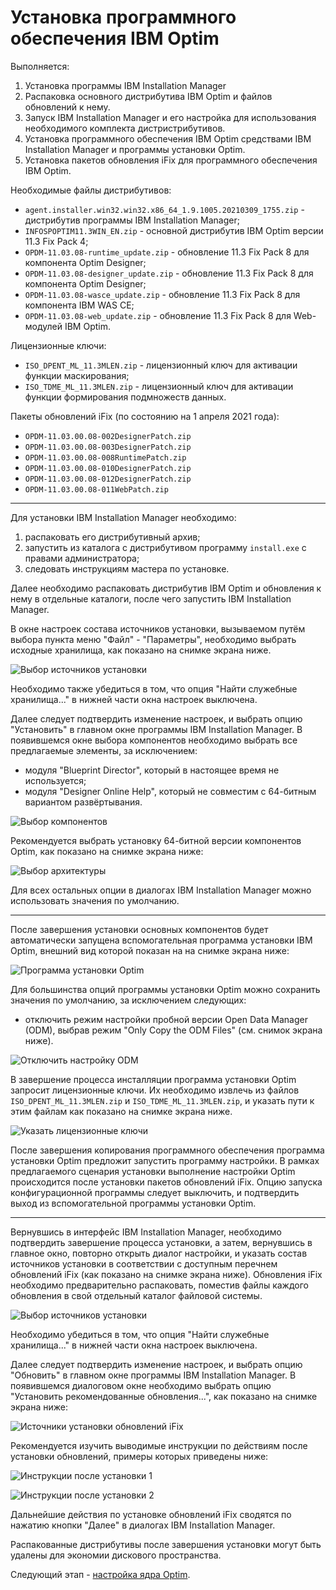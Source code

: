 # Установка программного обеспечения IBM Optim

Выполняется:
1. Установка программы IBM Installation Manager
1. Распаковка основного дистрибутива IBM Optim и файлов обновлений
   к нему.
1. Запуск IBM Installation Manager и его настройка для использования
   необходимого комплекта дистристрибутивов.
1. Установка программного обеспечения IBM Optim средствами IBM
   Installation Manager и программы установки Optim.
1. Установка пакетов обновления iFix для программного обеспечения
   IBM Optim.

Необходимые файлы дистрибутивов:
* `agent.installer.win32.win32.x86_64_1.9.1005.20210309_1755.zip` -
  дистрибутив программы IBM Installation Manager;
* `INFOSPOPTIM11.3WIN_EN.zip` - основной дистрибутив IBM Optim
  версии 11.3 Fix Pack 4;
* `OPDM-11.03.08-runtime_update.zip` - обновление 11.3 Fix Pack 8
  для компонента Optim Designer;
* `OPDM-11.03.08-designer_update.zip` - обновление 11.3 Fix Pack 8
  для компонента Optim Designer;
* `OPDM-11.03.08-wasce_update.zip` - обновление 11.3 Fix Pack 8
  для компонента IBM WAS CE;
* `OPDM-11.03.08-web_update.zip` - обновление 11.3 Fix Pack 8
  для Web-модулей IBM Optim.

Лицензионные ключи:
* `ISO_DPENT_ML_11.3MLEN.zip` - лицензионный ключ для активации
  функции маскирования;
* `ISO_TDME_ML_11.3MLEN.zip` - лицензионный ключ для активации
  функции формирования подмножеств данных.

Пакеты обновлений iFix (по состоянию на 1 апреля 2021 года):
* `OPDM-11.03.00.08-002DesignerPatch.zip`
* `OPDM-11.03.00.08-003DesignerPatch.zip`
* `OPDM-11.03.00.08-008RuntimePatch.zip`
* `OPDM-11.03.00.08-010DesignerPatch.zip`
* `OPDM-11.03.00.08-012DesignerPatch.zip`
* `OPDM-11.03.00.08-011WebPatch.zip`

---

Для установки IBM Installation Manager необходимо:
1. распаковать его дистрибутивный архив;
1. запустить из каталога с дистрибутивом программу `install.exe`
   с правами администратора;
1. следовать инструкциям мастера по установке.

Далее необходимо распаковать дистрибутив IBM Optim и обновления
к нему в отдельные каталоги, после чего запустить IBM Installation
Manager.

В окне настроек состава источников установки, вызываемом путём
выбора пункта меню "Файл" - "Параметры", необходимо выбрать
исходные хранилища, как показано на снимке экрана ниже.

![Выбор источников установки](images/optim-sources-instmgr.png)

Необходимо также убедиться в том, что опция "Найти служебные хранилища..."
в нижней части окна настроек выключена.

Далее следует подтвердить изменение настроек, и выбрать опцию
"Установить" в главном окне программы IBM Installation Manager.  В
появившемся окне выбора компонентов необходимо выбрать все
предлагаемые элементы, за исключением:
* модуля "Blueprint Director", который в настоящее
  время не используется;
* модуля "Designer Online Help", который не совместим
  с 64-битным вариантом развёртывания.

![Выбор компонентов](images/optim-components-instmgr.png)

Рекомендуется выбрать установку 64-битной версии компонентов Optim,
как показано на снимке экрана ниже:

![Выбор архитектуры](images/optim-arch-instmgr.png)

Для всех остальных опции в диалогах IBM Installation Manager можно
использовать значения по умолчанию.

---

После завершения установки основных компонентов будет автоматически
запущена вспомогательная программа установки IBM Optim, внешний вид
которой показан на на снимке экрана ниже:

![Программа установки Optim](images/optim-setup0-instmgr.png)

Для большинства опций программы установки Optim можно сохранить
значения по умолчанию, за исключением следующих:
* отключить режим настройки пробной версии Open Data Manager (ODM),
  выбрав режим "Only Copy the ODM Files" (см. снимок экрана ниже).

![Отключить настройку ODM](images/optim-setup1-instmgr.png)

В завершение процесса инсталляции программа установки Optim
запросит лицензионные ключи. Их необходимо извлечь из файлов
`ISO_DPENT_ML_11.3MLEN.zip` и `ISO_TDME_ML_11.3MLEN.zip`,
и указать пути к этим файлам как показано на снимке экрана
ниже.

![Указать лицензионные ключи](images/optim-setup2-instmgr.png)

После завершения копирования программного обеспечения программа
установки Optim предложит запустить программу настройки.
В рамках предлагаемого сценария установки выполнение настройки
Optim происходится после установки пакетов обновлений iFix.
Опцию запуска конфигурационной программы следует выключить,
и подтвердить выход из вспомогательной программы установки
Optim.

---

Вернувшись в интерфейс IBM Installation Manager, необходимо
подтвердить завершение процесса установки, а затем, вернувшись в
главное окно, повторно открыть диалог настройки, и указать состав
источников установки в соответствии с доступным перечнем обновлений
iFix (как показано на снимке экрана ниже). Обновления iFix необходимо
предварительно распаковать, поместив файлы каждого обновления в свой
отдельный каталог файловой системы.

![Выбор источников установки](images/optim-patches-instmgr.png)

Необходимо убедиться в том, что опция "Найти служебные хранилища..."
в нижней части окна настроек выключена.

Далее следует подтвердить изменение настроек, и выбрать опцию
"Обновить" в главном окне программы IBM Installation Manager.  В
появившемся диалоговом окне необходимо выбрать опцию "Установить
рекомендованные обновления...", как показано на снимке экрана ниже:

![Источники установки обновлений iFix](images/optim-update-instmgr.png)

Рекомендуется изучить выводимые инструкции по действиям после
установки обновлений, примеры которых приведены ниже:

![Инструкции после установки 1](images/optim-post1-instmgr.png)

![Инструкции после установки 2](images/optim-post2-instmgr.png)

Дальнейшие действия по установке обновлений iFix сводятся по нажатию
кнопки "Далее" в диалогах IBM Installation Manager.

Распакованные дистрибутивы после завершения установки могут быть
удалены для экономии дискового пространства.


Следующий этап - [настройка ядра Optim](OptimInitialConfig).
